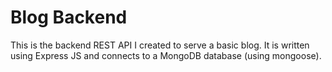 # Blog Backend

This is the backend REST API I created to serve a basic blog. It is written using Express JS and connects to a MongoDB database (using mongoose).